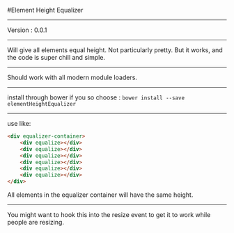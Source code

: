 #Element Height Equalizer

---

Version : 0.0.1

---

Will give all elements equal height. Not particularly pretty. But it works, and the code is super chill and simple.

---

Should work with all modern module loaders.

---

install through bower if you so choose : `bower install --save elementHeightEqualizer`

---

use like:

```html
<div equalizer-container>
    <div equalize></div>
    <div equalize></div>
    <div equalize></div>
    <div equalize></div>
    <div equalize></div>
    <div equalize></div>
</div>
```

All elements in the equalizer container will have the same height.

---

You might want to hook this into the resize event to get it to work while people are resizing.
